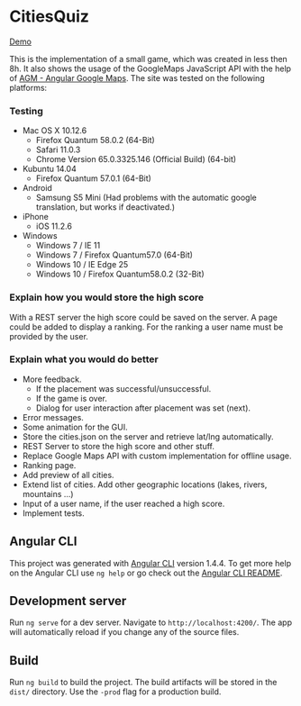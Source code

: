 # CitiesQuiz

[Demo](https://martinschumann.cool)

This is the implementation of a small game, which was created in less then 8h. It also shows the usage of the GoogleMaps JavaScript API with the help of [AGM - Angular Google Maps](https://angular-maps.com/).
The site was tested on the following platforms:

### Testing
- Mac OS X 10.12.6
  - Firefox Quantum 58.0.2 (64-Bit)
  - Safari 11.0.3
  - Chrome Version 65.0.3325.146 (Official Build) (64-bit)
- Kubuntu 14.04
  - Firefox Quantum 57.0.1 (64-Bit)
- Android
  - Samsung S5 Mini (Had problems with the automatic google translation, but works if deactivated.)
- iPhone
  - iOS 11.2.6
- Windows
  - Windows 7 / IE 11
  - Windows 7 / Firefox Quantum﻿57.0 (64-Bit)
  - Windows 10 / IE Edge 25
  - Windows 10 / Firefox Quantum﻿58.0.2 (32-Bit)
  

### Explain how you would store the high score

With a REST server the high score could be saved on the server. A page could be added to display a ranking. For the ranking a user name must be provided by the user.

### Explain what you would do better

- More feedback.
  - If the placement was successful/unsuccessful.
  - If the game is over.
  - Dialog for user interaction after placement was set (next).
- Error messages.
- Some animation for the GUI. 
- Store the cities.json on the server and retrieve lat/lng automatically.
- REST Server to store the high score and other stuff.
- Replace Google Maps API with custom implementation for offline usage.
- Ranking page.
- Add preview of all cities.
- Extend list of cities. Add other geographic locations (lakes, rivers, mountains ...)
- Input of a user name, if the user reached a high score.
- Implement tests.

## Angular CLI
This project was generated with [Angular CLI](https://github.com/angular/angular-cli) version 1.4.4.
To get more help on the Angular CLI use `ng help` or go check out the [Angular CLI README](https://github.com/angular/angular-cli/blob/master/README.md).


## Development server
Run `ng serve` for a dev server. Navigate to `http://localhost:4200/`. The app will automatically reload if you change any of the source files.

## Build
Run `ng build` to build the project. The build artifacts will be stored in the `dist/` directory. Use the `-prod` flag for a production build.
